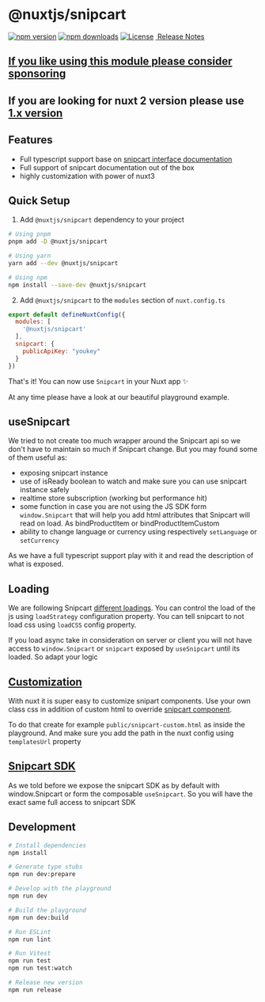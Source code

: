 # @nuxtjs/snipcart

[![npm version](https://badge.fury.io/js/@nuxtjs%2Fsnipcart.svg)](https://badge.fury.io/js/@nuxtjs%2Fsnipcart)
[![npm downloads][npm-downloads-src]][npm-downloads-href]
[![License][license-src]][license-href]
[&nbsp;Release Notes](/CHANGELOG.md)

## [If you like using this module please consider sponsoring](https://github.com/sponsors/flozero)

## If you are looking for nuxt 2 version please use [1.x version](https://github.com/nuxt-community/snipcart-module/blob/master/README.md)

## Features

- Full typescript support base on [snipcart interface documentation](https://docs.snipcart.com/v3/sdk/reference)
- Full support of snipcart documentation out of the box
- highly customization with power of nuxt3

## Quick Setup

1. Add `@nuxtjs/snipcart` dependency to your project

```bash
# Using pnpm
pnpm add -D @nuxtjs/snipcart

# Using yarn
yarn add --dev @nuxtjs/snipcart

# Using npm
npm install --save-dev @nuxtjs/snipcart
```

2. Add `@nuxtjs/snipcart` to the `modules` section of `nuxt.config.ts`

```js
export default defineNuxtConfig({
  modules: [
    '@nuxtjs/snipcart'
  ],
  snipcart: {
    publicApiKey: "youkey"
  }
})
```

That's it! You can now use `Snipcart` in your Nuxt app ✨

At any time please have a look at our beautiful playground example.


## useSnipcart

We tried to not create too much wrapper around the Snipcart api so we don't have to maintain so much if Snipcart change. But you may found some of them useful as:
- exposing snipcart instance
- use of isReady boolean to watch and make sure you can use snipcart instance safely
- realtime store subscription (working but performance hit) 
- some function in case you are not using the JS SDK form `window.Snipcart` that will help you add html attributes that Snipcart will read on load. As bindProductItem or bindProductItemCustom
- ability to change language or currency using respectively `setLanguage` or `setCurrency`

As we have a full typescript support play with it and read the description of what is exposed.

## Loading

We are following Snipcart [different loadings](https://docs.snipcart.com/v3/setup/installation). You can control the load of the js using `loadStrategy` configuration property. You can tell snipcart to not load css using `loadCSS` config property.

If you load async take in consideration on server or client you will not have access to `window.Snipcart` or `snipcart` exposed by `useSnipcart` until its loaded. So adapt your logic

## [Customization](https://docs.snipcart.com/v3/setup/customization)

With nuxt it is super easy to customize snipart components. Use your own class css in addition of custom html to override [snipcart component](https://docs.snipcart.com/v3/themes/default/reference).

To do that create for example `public/snipcart-custom.html` as inside the playground. And make sure you add the path in the nuxt config using `templatesUrl` property

## [Snipcart SDK](https://docs.snipcart.com/v3/sdk/basics)

As we told before we expose the snipcart SDK as by default with window.Snipcart or form the composable `useSnipcart`. So you will have the exact same full access to snipcart SDK

## Development

```bash
# Install dependencies
npm install

# Generate type stubs
npm run dev:prepare

# Develop with the playground
npm run dev

# Build the playground
npm run dev:build

# Run ESLint
npm run lint

# Run Vitest
npm run test
npm run test:watch

# Release new version
npm run release
```
<!-- Badges -->
[npm-version-src]: https://img.shields.io/npm/v/@nuxtjs/snipcart/next.svg?style=flat&colorA=18181B&colorB=28CF8D
[npm-version-href]: https://npmjs.com/package/@nuxtjs/snipcart

[npm-downloads-src]: https://img.shields.io/npm/dm/@nuxtjs/snipcart.svg?style=flat&colorA=18181B&colorB=28CF8D
[npm-downloads-href]: https://npmjs.com/package/@nuxtjs/snipcart

[license-src]: https://img.shields.io/npm/l/@nuxtjs/snipcart.svg?style=flat&colorA=18181B&colorB=28CF8D
[license-href]: https://npmjs.com/package/@nuxtjs/snipcart
